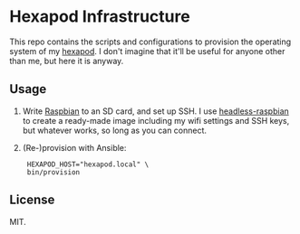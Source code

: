 # Hexapod Infrastructure

This repo contains the scripts and configurations to provision the operating
system of my [hexapod](http://github.com/adammck/hexapod). I don't imagine that
it'll be useful for anyone other than me, but here it is anyway.


## Usage

1. Write
   [Raspbian](https://www.raspberrypi.org/downloads/raspbian/)
   to an SD card, and set up SSH. I use
   [headless-raspbian](https://github.com/adammck/headless-raspbian)
   to create a ready-made image including my wifi settings and SSH keys, but
   whatever works, so long as you can connect.

2. (Re-)provision with Ansible:

        HEXAPOD_HOST="hexapod.local" \
        bin/provision


## License

MIT.
